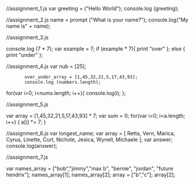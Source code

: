 
//assignment_1.js
var greeting = ("Hello World");
console.log (greeting);


//assignment_2.js
name = prompt ("What is your name?");
console.log("My name is" + name);
 
//assignment_3.js

console.log (7 * 7);
var example = 7;
if (example * 7){
  print "over"
  };
else {
  print "under"
};

//assignment_4.js
var nub = [25];

           over_under_array = [1,45,32,21,5,17,43,93];
           console.log (numbers.length);
for(var i=0; i<nums.length; i++){
  console.log(i);
};

//assignment_5.js

var array = [1,45,32,21,5,17,43,93] * 7;
var sum = 0;
for(var i=0; i<a.length; i++) {
    a[i] *= 7;
}

//assignment_6.js
var longest_name;
var array = [ Retta, Vern, Marica, Cyrus, Linette, Curt, Nichole, Jesica, Wynell, Michaele ];
var answer;
console.log(answer);

//assignment_7.js

var names_array = ["bob","jimmy","max b", "bernie", "jordan", "future hendrix"];
names_array[1];
names_array[2];
array = ["b","c"];
array[2];


















